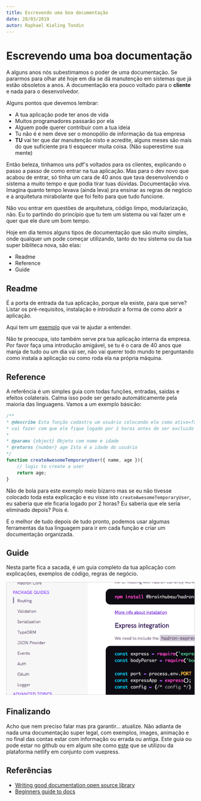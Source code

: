 ```yaml
---
title: Escrevendo uma boa documentação
date: 28/03/2019
autor: Raphael Kieling Tondin
---
```


# Escrevendo uma boa documentação

<description-post/>


A alguns anos nós subestimamos o poder de uma documentação. Se pararmos para olhar até hoje em dia se dá manutenção em sistemas que já estão obsoletos a anos. A documentação era pouco voltado para o **cliente** e nada para o desenvolvedor.

Alguns pontos que devemos lembrar:
- A tua aplicação pode ter anos de vida
- Muitos programadores passarão por ela
- Alguem pode querer contribuir com a tua ideia
- Tu não é e nem deve ser o monopólio de informação da tua empresa
- **TU** vai ter que dar manutenção nisto e acredite, alguns meses são mais do que suficiente pra ti esquecer muita coisa. (Não superestime sua mente)

Então beleza, tinhamos uns pdf's voltados para os clientes, explicando o passo a passo de como entrar na tua aplicação. Mas para o dev novo que acabou de entrar, só tinha um cara de 40 anos que tava desenvolvendo o sistema a muito tempo e que podia tirar tuas dúvidas. Documentação viva. Imagina quanto tempo levava (ainda leva) pra ensinar as regras de negócio e a arquitetura mirabolante que foi feito para que tudo funcione. 

Não vou entrar em questões de arquitetura, código limpo, modularização, não. Eu to partindo do princípio que tu tem um sistema ou vai fazer um e quer que ele dure um bom tempo.

Hoje em dia temos alguns tipos de documentação que são muito simples, onde qualquer um pode começar utilizando, tanto do teu sistema ou da tua super bibliteca nova, são elas:
- Readme
- Reference
- Guide

## Readme

É a porta de entrada da tua aplicação, porque ela existe, para que serve? Listar os pré-requisitos, instalação e introduzir a forma de como abrir a aplicação.

Aqui tem um [exemplo](https://github.com/expressjs/express) que vai te ajudar a entender.

Não te preocupa, isto também serve pra tua aplicação interna da empresa. Por favor faça uma introdução amigável, se tu é o cara de 40 anos que manja de tudo ou um dia vai ser, não vai querer todo mundo te perguntando como instala a aplicação ou como roda ela na própria máquina.

## Reference

A referência é um simples guia com todas funções, entradas, saidas e efeitos colaterais. Calma isso pode ser gerado automáticamente pela maioria das linguagens. Vamos a um exemplo básicão:

```js
/**
* @describe Esta função cadastra um usuário colocando ele como ativo=false no banco, isto 
* vai fazer com que ele fique logado por 2 horas antes de ser excluido sozinho por uma trigger.
*
* @params {object} Objeto com nome e idade
* @returns {number} age Isto é a idade do usuário
*/
function createAwesomeTemporaryUser({ name, age }){
    // logic to create a user
    return age;
}
```

Não de bola para este exemplo meio bizarro mas se eu não tivesse colocado toda esta explicação e eu visse isto `createAwesomeTemporaryUser`, eu saberia que ele ficaria logado por 2 horas? Eu saberia que ele seria eliminado depois? Pois é.

E o melhor de tudo depois de tudo pronto, podemos usar algumas ferramentas da tua linguagem para ir em cada função e criar um documentação organizada.

## Guide

Nesta parte fica a sacada, é um guia completo da tua aplicação com explicações, exemplos de código, regras de negócio.

![guide](../images/writing-good-documentation-open-source-library-hadron-guide.png)

## Finalizando

Acho que nem preciso falar mas pra garantir... atualize. Não adianta de nada uma documentação super legal, com exemplos, images, animação e no final das contas estar com informação ou errada ou antiga. Este guia ou pode estar no github ou em algum site como [este](https://terunjs.netlify.com/) que se utilizou da plataforma netlify em conjunto com vuepress.


## Referências

- [Writing good documentation open source library](https://brainhub.eu/blog/writing-good-documentation-open-source-library/)
- [Beginners guide to docs](https://www.writethedocs.org/guide/writing/beginners-guide-to-docs/)